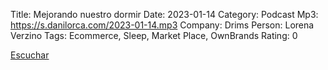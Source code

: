 Title: Mejorando nuestro dormir
Date: 2023-01-14
Category: Podcast
Mp3: https://s.danilorca.com/2023-01-14.mp3
Company: Drims
Person: Lorena  Verzino
Tags: Ecommerce, Sleep, Market Place, OwnBrands
Rating: 0


<a href="https://s.danilorca.com/2023-01-14.mp3" type="audio/mpeg">
Escuchar
</a>
